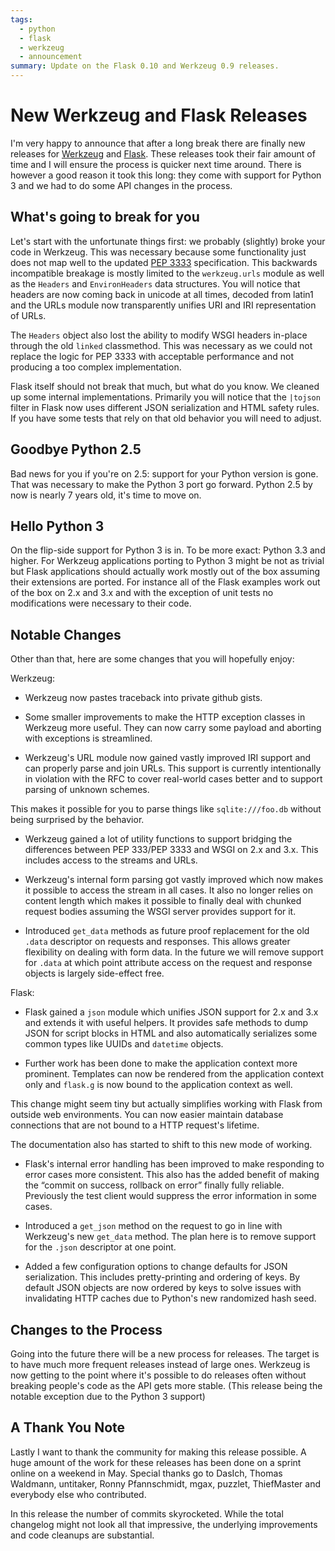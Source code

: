 ```yaml
---
tags:
  - python
  - flask
  - werkzeug
  - announcement
summary: Update on the Flask 0.10 and Werkzeug 0.9 releases.
---
```


# New Werkzeug and Flask Releases

I'm very happy to announce that after a long break there are finally new
releases for [Werkzeug](http://werkzeug.pocoo.org/) and [Flask](http://flask.pocoo.org/).  These releases took their fair amount of
time and I will ensure the process is quicker next time around.  There is
however a good reason it took this long: they come with support for Python
3 and we had to do some API changes in the process.

## What's going to break for you

Let's start with the unfortunate things first: we probably (slightly)
broke your code in Werkzeug.  This was necessary because some
functionality just does not map well to the updated [PEP 3333](http://www.python.org/dev/peps/pep-3333/) specification.  This
backwards incompatible breakage is mostly limited to the `werkzeug.urls`
module as well as the `Headers` and `EnvironHeaders` data structures.
You will notice that headers are now coming back in unicode at all times,
decoded from latin1 and the URLs module now transparently unifies URI and
IRI representation of URLs.

The `Headers` object also lost the ability to modify WSGI headers
in-place through the old `linked` classmethod.  This was necessary as we
could not replace the logic for PEP 3333 with acceptable performance and
not producing a too complex implementation.

Flask itself should not break that much, but what do you know.  We cleaned
up some internal implementations.  Primarily you will notice that the
`|tojson` filter in Flask now uses different JSON serialization and HTML
safety rules.  If you have some tests that rely on that old behavior you
will need to adjust.

## Goodbye Python 2.5

Bad news for you if you're on 2.5: support for your Python version is
gone.  That was necessary to make the Python 3 port go forward.  Python
2.5 by now is nearly 7 years old, it's time to move on.

## Hello Python 3

On the flip-side support for Python 3 is in.  To be more exact: Python 3.3
and higher.  For Werkzeug applications porting to Python 3 might be not as
trivial but Flask applications should actually work mostly out of the box
assuming their extensions are ported.  For instance all of the Flask
examples work out of the box on 2.x and 3.x and with the exception of
unit tests no modifications were necessary to their code.

## Notable Changes

Other than that, here are some changes that you will hopefully enjoy:

Werkzeug:

- Werkzeug now pastes traceback into private github gists.

- Some smaller improvements to make the HTTP exception classes in
Werkzeug more useful.  They can now carry some payload and aborting
with exceptions is streamlined.

- Werkzeug's URL module now gained vastly improved IRI support and
can properly parse and join URLs.  This support is currently
intentionally in violation with the RFC to cover real-world cases
better and to support parsing of unknown schemes.

This makes it possible for you to parse things like
`sqlite:///foo.db` without being surprised by the behavior.

- Werkzeug gained a lot of utility functions to support bridging the
differences between PEP 333/PEP 3333 and WSGI on 2.x and 3.x.  This
includes access to the streams and URLs.

- Werkzeug's internal form parsing got vastly improved which now makes
it possible to access the stream in all cases.  It also no longer
relies on content length which makes it possible to finally deal with
chunked request bodies assuming the WSGI server provides support for
it.

- Introduced `get_data` methods as future proof replacement for the
old `.data` descriptor on requests and responses.  This allows
greater flexibility on dealing with form data.  In the future we will
remove support for `.data` at which point attribute access on the
request and response objects is largely side-effect free.

Flask:

- Flask gained a `json` module which unifies JSON support for 2.x and
3.x and extends it with useful helpers.  It provides safe methods to
dump JSON for script blocks in HTML and also automatically serializes
some common types like UUIDs and `datetime` objects.

- Further work has been done to make the application context more
prominent.  Templates can now be rendered from the application context
only and `flask.g` is now bound to the application context as well.

This change might seem tiny but actually simplifies working with Flask
from outside web environments.  You can now easier maintain database
connections that are not bound to a HTTP request's lifetime.

The documentation also has started to shift to this new mode of
working.

- Flask's internal error handling has been improved to make responding
to error cases more consistent.  This also has the added benefit of
making the “commit on success, rollback on error” finally fully
reliable.  Previously the test client would suppress the error
information in some cases.

- Introduced a `get_json` method on the request to go in line with
Werkzeug's new `get_data` method.  The plan here is to remove
support for the `.json` descriptor at one point.

- Added a few configuration options to change defaults for JSON
serialization.  This includes pretty-printing and ordering of keys.
By default JSON objects are now ordered by keys to solve issues with
invalidating HTTP caches due to Python's new randomized hash seed.

## Changes to the Process

Going into the future there will be a new process for releases.  The
target is to have much more frequent releases instead of large ones.
Werkzeug is now getting to the point where it's possible to do releases
often without breaking people's code as the API gets more stable.  (This
release being the notable exception due to the Python 3 support)

## A Thank You Note

Lastly I want to thank the community for making this release possible.  A
huge amount of the work for these releases has been done on a sprint
online on a weekend in May.  Special thanks go to DasIch, Thomas Waldmann,
untitaker, Ronny Pfannschmidt, mgax, puzzlet, ThiefMaster and everybody
else who contributed.

In this release the number of commits skyrocketed.  While the total
changelog might not look all that impressive, the underlying improvements
and code cleanups are substantial.
